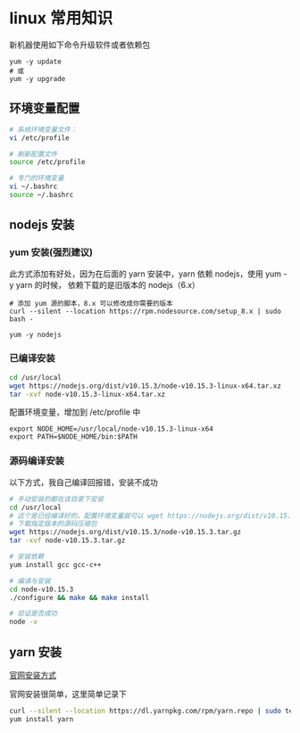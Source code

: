 # linux 常用知识

新机器使用如下命令升级软件或者依赖包

```
yum -y update
# 或
yum -y upgrade
```


## 环境变量配置

``` bash
# 系统环境变量文件：
vi /etc/profile

# 刷新配置文件
source /etc/profile

# 专门的环境变量
vi ~/.bashrc
source ~/.bashrc
```

## nodejs 安装

### yum 安装(强烈建议)
此方式添加有好处，因为在后面的 yarn 安装中，yarn 依赖 nodejs，使用 yum -y yarn 的时候，
依赖下载的是旧版本的 nodejs（6.x）

```
# 添加 yum 源的脚本，8.x 可以修改成你需要的版本
curl --silent --location https://rpm.nodesource.com/setup_8.x | sudo bash -

yum -y nodejs
```

### 已编译安装

```bash
cd /usr/local
wget https://nodejs.org/dist/v10.15.3/node-v10.15.3-linux-x64.tar.xz
tar -xvf node-v10.15.3-linux-x64.tar.xz
```

配置环境变量，增加到  /etc/profile 中

```
export NODE_HOME=/usr/local/node-v10.15.3-linux-x64
export PATH=$NODE_HOME/bin:$PATH
```


### 源码编译安装
以下方式，我自己编译回报错，安装不成功
```bash
# 手动安装的都在该目录下安装
cd /usr/local
# 这个是已经编译好的，配置环境变量就可以 wget https://nodejs.org/dist/v10.15.3/node-v10.15.3-linux-x64.tar.xz
# 下载指定版本的源码压缩包
wget https://nodejs.org/dist/v10.15.3/node-v10.15.3.tar.gz
tar -xvf node-v10.15.3.tar.gz

# 安装依赖
yum install gcc gcc-c++

# 编译与安装
cd node-v10.15.3
./configure && make && make install

# 验证是否成功
node -v
```

## yarn 安装

[官网安装方式](https://yarn.bootcss.com/docs/install/#centos-stable)

官网安装很简单，这里简单记录下

```bash
curl --silent --location https://dl.yarnpkg.com/rpm/yarn.repo | sudo tee /etc/yum.repos.d/yarn.repo
yum install yarn
```
